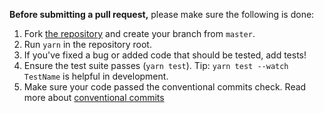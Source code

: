**Before submitting a pull request,** please make sure the following is done:

1. Fork [the repository](https://github.com/availity/availity-react) and create your branch from `master`.
2. Run `yarn` in the repository root.
3. If you've fixed a bug or added code that should be tested, add tests!
4. Ensure the test suite passes (`yarn test`). Tip: `yarn test --watch TestName` is helpful in development.
5. Make sure your code passed the conventional commits check. Read more about [conventional commits](https://www.conventionalcommits.org/en/v1.0.0-beta.4/#summary)
